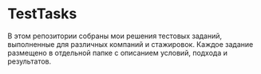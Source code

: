 # TestTasks

В этом репозитории собраны мои решения тестовых заданий, выполненные для различных компаний и стажировок.
Каждое задание размещено в отдельной папке с описанием условий, подхода и результатов.
